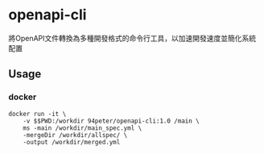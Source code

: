 # openapi-cli
將OpenAPI文件轉換為多種開發格式的命令行工具，以加速開發速度並簡化系統配置





## Usage

### docker

```cli
docker run -it \
	-v $$PWD:/workdir 94peter/openapi-cli:1.0 /main \
    ms -main /workdir/main_spec.yml \
    -mergeDir /workdir/allspec/ \
    -output /workdir/merged.yml
````